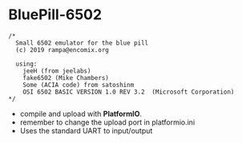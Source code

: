 # BluePill-6502


```
/*
  Small 6502 emulator for the blue pill
  (c) 2019 rampa@encomix.org

  using:
    jeeH (from jeelabs)
    fake6502 (Mike Chambers)
    Some (ACIA code) from satoshinm
    OSI 6502 BASIC VERSION 1.0 REV 3.2  (Microsoft Corporation)
*/
```
- compile and upload with **PlatformIO**.
- remember to change the upload port in platformio.ini
- Uses the standard UART to input/output
